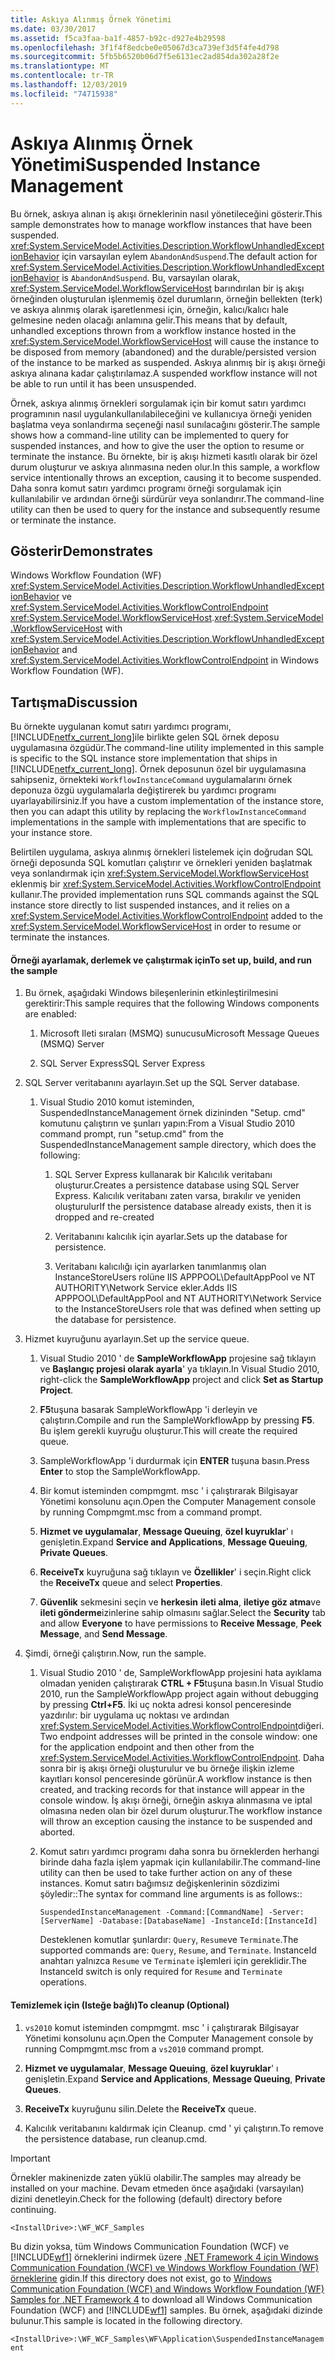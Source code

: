 ```yaml
---
title: Askıya Alınmış Örnek Yönetimi
ms.date: 03/30/2017
ms.assetid: f5ca3faa-ba1f-4857-b92c-d927e4b29598
ms.openlocfilehash: 3f1f4f8edcbe0e05067d3ca739ef3d5f4fe4d798
ms.sourcegitcommit: 5fb5b6520b06d7f5e6131ec2ad854da302a28f2e
ms.translationtype: MT
ms.contentlocale: tr-TR
ms.lasthandoff: 12/03/2019
ms.locfileid: "74715938"
---
```

# <a name="suspended-instance-management"></a><span data-ttu-id="65b0a-102">Askıya Alınmış Örnek Yönetimi</span><span class="sxs-lookup"><span data-stu-id="65b0a-102">Suspended Instance Management</span></span>
<span data-ttu-id="65b0a-103">Bu örnek, askıya alınan iş akışı örneklerinin nasıl yönetileceğini gösterir.</span><span class="sxs-lookup"><span data-stu-id="65b0a-103">This sample demonstrates how to manage workflow instances that have been suspended.</span></span>  <span data-ttu-id="65b0a-104"><xref:System.ServiceModel.Activities.Description.WorkflowUnhandledExceptionBehavior> için varsayılan eylem `AbandonAndSuspend`.</span><span class="sxs-lookup"><span data-stu-id="65b0a-104">The default action for <xref:System.ServiceModel.Activities.Description.WorkflowUnhandledExceptionBehavior> is `AbandonAndSuspend`.</span></span> <span data-ttu-id="65b0a-105">Bu, varsayılan olarak, <xref:System.ServiceModel.WorkflowServiceHost> barındırılan bir iş akışı örneğinden oluşturulan işlenmemiş özel durumların, örneğin bellekten (terk) ve askıya alınmış olarak işaretlenmesi için, örneğin, kalıcı/kalıcı hale gelmesine neden olacağı anlamına gelir.</span><span class="sxs-lookup"><span data-stu-id="65b0a-105">This means that by default, unhandled exceptions thrown from a workflow instance hosted in the <xref:System.ServiceModel.WorkflowServiceHost> will cause the instance to be disposed from memory (abandoned) and the durable/persisted version of the instance to be marked as suspended.</span></span> <span data-ttu-id="65b0a-106">Askıya alınmış bir iş akışı örneği askıya alınana kadar çalıştırılamaz.</span><span class="sxs-lookup"><span data-stu-id="65b0a-106">A suspended workflow instance will not be able to run until it has been unsuspended.</span></span>

 <span data-ttu-id="65b0a-107">Örnek, askıya alınmış örnekleri sorgulamak için bir komut satırı yardımcı programının nasıl uygulankullanılabileceğini ve kullanıcıya örneği yeniden başlatma veya sonlandırma seçeneği nasıl sunılacağını gösterir.</span><span class="sxs-lookup"><span data-stu-id="65b0a-107">The sample shows how a command-line utility can be implemented to query for suspended instances, and how to give the user the option to resume or terminate the instance.</span></span> <span data-ttu-id="65b0a-108">Bu örnekte, bir iş akışı hizmeti kasıtlı olarak bir özel durum oluşturur ve askıya alınmasına neden olur.</span><span class="sxs-lookup"><span data-stu-id="65b0a-108">In this sample, a workflow service intentionally throws an exception, causing it to become suspended.</span></span> <span data-ttu-id="65b0a-109">Daha sonra komut satırı yardımcı programı örneği sorgulamak için kullanılabilir ve ardından örneği sürdürür veya sonlandırır.</span><span class="sxs-lookup"><span data-stu-id="65b0a-109">The command-line utility can then be used to query for the instance and subsequently resume or terminate the instance.</span></span>

## <a name="demonstrates"></a><span data-ttu-id="65b0a-110">Gösterir</span><span class="sxs-lookup"><span data-stu-id="65b0a-110">Demonstrates</span></span>
 <span data-ttu-id="65b0a-111">Windows Workflow Foundation (WF) <xref:System.ServiceModel.Activities.Description.WorkflowUnhandledExceptionBehavior> ve <xref:System.ServiceModel.Activities.WorkflowControlEndpoint> <xref:System.ServiceModel.WorkflowServiceHost>.</span><span class="sxs-lookup"><span data-stu-id="65b0a-111"><xref:System.ServiceModel.WorkflowServiceHost> with <xref:System.ServiceModel.Activities.Description.WorkflowUnhandledExceptionBehavior> and <xref:System.ServiceModel.Activities.WorkflowControlEndpoint> in Windows Workflow Foundation (WF).</span></span>

## <a name="discussion"></a><span data-ttu-id="65b0a-112">Tartışma</span><span class="sxs-lookup"><span data-stu-id="65b0a-112">Discussion</span></span>
 <span data-ttu-id="65b0a-113">Bu örnekte uygulanan komut satırı yardımcı programı, [!INCLUDE[netfx_current_long](../../../../includes/netfx-current-long-md.md)]ile birlikte gelen SQL örnek deposu uygulamasına özgüdür.</span><span class="sxs-lookup"><span data-stu-id="65b0a-113">The command-line utility implemented in this sample is specific to the SQL instance store implementation that ships in [!INCLUDE[netfx_current_long](../../../../includes/netfx-current-long-md.md)].</span></span> <span data-ttu-id="65b0a-114">Örnek deposunun özel bir uygulamasına sahipseniz, örnekteki `WorkflowInstanceCommand` uygulamalarını örnek deponuza özgü uygulamalarla değiştirerek bu yardımcı programı uyarlayabilirsiniz.</span><span class="sxs-lookup"><span data-stu-id="65b0a-114">If you have a custom implementation of the instance store, then you can adapt this utility by replacing the `WorkflowInstanceCommand` implementations in the sample with implementations that are specific to your instance store.</span></span>

 <span data-ttu-id="65b0a-115">Belirtilen uygulama, askıya alınmış örnekleri listelemek için doğrudan SQL örneği deposunda SQL komutları çalıştırır ve örnekleri yeniden başlatmak veya sonlandırmak için <xref:System.ServiceModel.WorkflowServiceHost> eklenmiş bir <xref:System.ServiceModel.Activities.WorkflowControlEndpoint> kullanır.</span><span class="sxs-lookup"><span data-stu-id="65b0a-115">The provided implementation runs SQL commands against the SQL instance store directly to list suspended instances, and it relies on a <xref:System.ServiceModel.Activities.WorkflowControlEndpoint> added to the <xref:System.ServiceModel.WorkflowServiceHost> in order to resume or terminate the instances.</span></span>

#### <a name="to-set-up-build-and-run-the-sample"></a><span data-ttu-id="65b0a-116">Örneği ayarlamak, derlemek ve çalıştırmak için</span><span class="sxs-lookup"><span data-stu-id="65b0a-116">To set up, build, and run the sample</span></span>

1. <span data-ttu-id="65b0a-117">Bu örnek, aşağıdaki Windows bileşenlerinin etkinleştirilmesini gerektirir:</span><span class="sxs-lookup"><span data-stu-id="65b0a-117">This sample requires that the following Windows components are enabled:</span></span>

    1. <span data-ttu-id="65b0a-118">Microsoft Ileti sıraları (MSMQ) sunucusu</span><span class="sxs-lookup"><span data-stu-id="65b0a-118">Microsoft Message Queues (MSMQ) Server</span></span>

    2. <span data-ttu-id="65b0a-119">SQL Server Express</span><span class="sxs-lookup"><span data-stu-id="65b0a-119">SQL Server Express</span></span>

2. <span data-ttu-id="65b0a-120">SQL Server veritabanını ayarlayın.</span><span class="sxs-lookup"><span data-stu-id="65b0a-120">Set up the SQL Server database.</span></span>

    1. <span data-ttu-id="65b0a-121">Visual Studio 2010 komut isteminden, SuspendedInstanceManagement örnek dizininden "Setup. cmd" komutunu çalıştırın ve şunları yapın:</span><span class="sxs-lookup"><span data-stu-id="65b0a-121">From a Visual Studio 2010 command prompt, run "setup.cmd" from the SuspendedInstanceManagement sample directory, which does the following:</span></span>

        1. <span data-ttu-id="65b0a-122">SQL Server Express kullanarak bir Kalıcılık veritabanı oluşturur.</span><span class="sxs-lookup"><span data-stu-id="65b0a-122">Creates a persistence database using SQL Server Express.</span></span> <span data-ttu-id="65b0a-123">Kalıcılık veritabanı zaten varsa, bırakılır ve yeniden oluşturulur</span><span class="sxs-lookup"><span data-stu-id="65b0a-123">If the persistence database already exists, then it is dropped and re-created</span></span>

        2. <span data-ttu-id="65b0a-124">Veritabanını kalıcılık için ayarlar.</span><span class="sxs-lookup"><span data-stu-id="65b0a-124">Sets up the database for persistence.</span></span>

        3. <span data-ttu-id="65b0a-125">Veritabanı kalıcılığı için ayarlarken tanımlanmış olan InstanceStoreUsers rolüne IIS APPPOOL\DefaultAppPool ve NT AUTHORITY\Network Service ekler.</span><span class="sxs-lookup"><span data-stu-id="65b0a-125">Adds IIS APPPOOL\DefaultAppPool and NT AUTHORITY\Network Service to the InstanceStoreUsers role that was defined when setting up the database for persistence.</span></span>

3. <span data-ttu-id="65b0a-126">Hizmet kuyruğunu ayarlayın.</span><span class="sxs-lookup"><span data-stu-id="65b0a-126">Set up the service queue.</span></span>

    1. <span data-ttu-id="65b0a-127">Visual Studio 2010 ' de **SampleWorkflowApp** projesine sağ tıklayın ve **Başlangıç projesi olarak ayarla**' ya tıklayın.</span><span class="sxs-lookup"><span data-stu-id="65b0a-127">In Visual Studio 2010, right-click the **SampleWorkflowApp** project and click **Set as Startup Project**.</span></span>

    2. <span data-ttu-id="65b0a-128">**F5**tuşuna basarak SampleWorkflowApp 'i derleyin ve çalıştırın.</span><span class="sxs-lookup"><span data-stu-id="65b0a-128">Compile and run the SampleWorkflowApp by pressing **F5**.</span></span> <span data-ttu-id="65b0a-129">Bu işlem gerekli kuyruğu oluşturur.</span><span class="sxs-lookup"><span data-stu-id="65b0a-129">This will create the required queue.</span></span>

    3. <span data-ttu-id="65b0a-130">SampleWorkflowApp 'i durdurmak için **ENTER** tuşuna basın.</span><span class="sxs-lookup"><span data-stu-id="65b0a-130">Press **Enter** to stop the SampleWorkflowApp.</span></span>

    4. <span data-ttu-id="65b0a-131">Bir komut isteminden compmgmt. msc ' i çalıştırarak Bilgisayar Yönetimi konsolunu açın.</span><span class="sxs-lookup"><span data-stu-id="65b0a-131">Open the Computer Management console by running Compmgmt.msc from a command prompt.</span></span>

    5. <span data-ttu-id="65b0a-132">**Hizmet ve uygulamalar**, **Message Queuing**, **özel kuyruklar**' ı genişletin.</span><span class="sxs-lookup"><span data-stu-id="65b0a-132">Expand **Service and Applications**, **Message Queuing**, **Private Queues**.</span></span>

    6. <span data-ttu-id="65b0a-133">**ReceiveTx** kuyruğuna sağ tıklayın ve **Özellikler**' i seçin.</span><span class="sxs-lookup"><span data-stu-id="65b0a-133">Right click the **ReceiveTx** queue and select **Properties**.</span></span>

    7. <span data-ttu-id="65b0a-134">**Güvenlik** sekmesini seçin ve **herkesin** **ileti alma**, **iletiye göz atma**ve **ileti gönderme**izinlerine sahip olmasını sağlar.</span><span class="sxs-lookup"><span data-stu-id="65b0a-134">Select the **Security** tab and allow **Everyone** to have permissions to **Receive Message**, **Peek Message**, and **Send Message**.</span></span>

4. <span data-ttu-id="65b0a-135">Şimdi, örneği çalıştırın.</span><span class="sxs-lookup"><span data-stu-id="65b0a-135">Now, run the sample.</span></span>

    1. <span data-ttu-id="65b0a-136">Visual Studio 2010 ' de, SampleWorkflowApp projesini hata ayıklama olmadan yeniden çalıştırarak **CTRL + F5**tuşuna basın.</span><span class="sxs-lookup"><span data-stu-id="65b0a-136">In Visual Studio 2010, run the SampleWorkflowApp project again without debugging by pressing **Ctrl+F5**.</span></span> <span data-ttu-id="65b0a-137">İki uç nokta adresi konsol penceresinde yazdırılır: bir uygulama uç noktası ve ardından <xref:System.ServiceModel.Activities.WorkflowControlEndpoint>diğeri.</span><span class="sxs-lookup"><span data-stu-id="65b0a-137">Two endpoint addresses will be printed in the console window: one for the application endpoint and then other from the <xref:System.ServiceModel.Activities.WorkflowControlEndpoint>.</span></span> <span data-ttu-id="65b0a-138">Daha sonra bir iş akışı örneği oluşturulur ve bu örneğe ilişkin izleme kayıtları konsol penceresinde görünür.</span><span class="sxs-lookup"><span data-stu-id="65b0a-138">A workflow instance is then created, and tracking records for that instance will appear in the console window.</span></span> <span data-ttu-id="65b0a-139">İş akışı örneği, örneğin askıya alınmasına ve iptal olmasına neden olan bir özel durum oluşturur.</span><span class="sxs-lookup"><span data-stu-id="65b0a-139">The workflow instance will throw an exception causing the instance to be suspended and aborted.</span></span>

    2. <span data-ttu-id="65b0a-140">Komut satırı yardımcı programı daha sonra bu örneklerden herhangi birinde daha fazla işlem yapmak için kullanılabilir.</span><span class="sxs-lookup"><span data-stu-id="65b0a-140">The command-line utility can then be used to take further action on any of these instances.</span></span> <span data-ttu-id="65b0a-141">Komut satırı bağımsız değişkenlerinin sözdizimi şöyledir::</span><span class="sxs-lookup"><span data-stu-id="65b0a-141">The syntax for command line arguments is as follows::</span></span>

         `SuspendedInstanceManagement -Command:[CommandName] -Server:[ServerName] -Database:[DatabaseName] -InstanceId:[InstanceId]`

         <span data-ttu-id="65b0a-142">Desteklenen komutlar şunlardır: `Query`, `Resume`ve `Terminate`.</span><span class="sxs-lookup"><span data-stu-id="65b0a-142">The supported commands are: `Query`, `Resume`, and `Terminate`.</span></span>  <span data-ttu-id="65b0a-143">InstanceId anahtarı yalnızca `Resume` ve `Terminate` işlemleri için gereklidir.</span><span class="sxs-lookup"><span data-stu-id="65b0a-143">The InstanceId switch is only required for `Resume` and `Terminate` operations.</span></span>

#### <a name="to-cleanup-optional"></a><span data-ttu-id="65b0a-144">Temizlemek için (Isteğe bağlı)</span><span class="sxs-lookup"><span data-stu-id="65b0a-144">To cleanup (Optional)</span></span>

1. <span data-ttu-id="65b0a-145">`vs2010` komut isteminden compmgmt. msc ' i çalıştırarak Bilgisayar Yönetimi konsolunu açın.</span><span class="sxs-lookup"><span data-stu-id="65b0a-145">Open the Computer Management console by running Compmgmt.msc from a `vs2010` command prompt.</span></span>

2. <span data-ttu-id="65b0a-146">**Hizmet ve uygulamalar**, **Message Queuing**, **özel kuyruklar**' ı genişletin.</span><span class="sxs-lookup"><span data-stu-id="65b0a-146">Expand **Service and Applications**, **Message Queuing**, **Private Queues**.</span></span>

3. <span data-ttu-id="65b0a-147">**ReceiveTx** kuyruğunu silin.</span><span class="sxs-lookup"><span data-stu-id="65b0a-147">Delete the **ReceiveTx** queue.</span></span>

4. <span data-ttu-id="65b0a-148">Kalıcılık veritabanını kaldırmak için Cleanup. cmd ' yi çalıştırın.</span><span class="sxs-lookup"><span data-stu-id="65b0a-148">To remove the persistence database, run cleanup.cmd.</span></span>

> [!IMPORTANT]
> <span data-ttu-id="65b0a-149">Örnekler makinenizde zaten yüklü olabilir.</span><span class="sxs-lookup"><span data-stu-id="65b0a-149">The samples may already be installed on your machine.</span></span> <span data-ttu-id="65b0a-150">Devam etmeden önce aşağıdaki (varsayılan) dizini denetleyin.</span><span class="sxs-lookup"><span data-stu-id="65b0a-150">Check for the following (default) directory before continuing.</span></span>  
>   
> `<InstallDrive>:\WF_WCF_Samples`  
>   
> <span data-ttu-id="65b0a-151">Bu dizin yoksa, tüm Windows Communication Foundation (WCF) ve [!INCLUDE[wf1](../../../../includes/wf1-md.md)] örneklerini indirmek üzere [.NET Framework 4 için Windows Communication Foundation (WCF) ve Windows Workflow Foundation (WF) örneklerine](https://www.microsoft.com/download/details.aspx?id=21459) gidin.</span><span class="sxs-lookup"><span data-stu-id="65b0a-151">If this directory does not exist, go to [Windows Communication Foundation (WCF) and Windows Workflow Foundation (WF) Samples for .NET Framework 4](https://www.microsoft.com/download/details.aspx?id=21459) to download all Windows Communication Foundation (WCF) and [!INCLUDE[wf1](../../../../includes/wf1-md.md)] samples.</span></span> <span data-ttu-id="65b0a-152">Bu örnek, aşağıdaki dizinde bulunur.</span><span class="sxs-lookup"><span data-stu-id="65b0a-152">This sample is located in the following directory.</span></span>  
>   
> `<InstallDrive>:\WF_WCF_Samples\WF\Application\SuspendedInstanceManagement`
